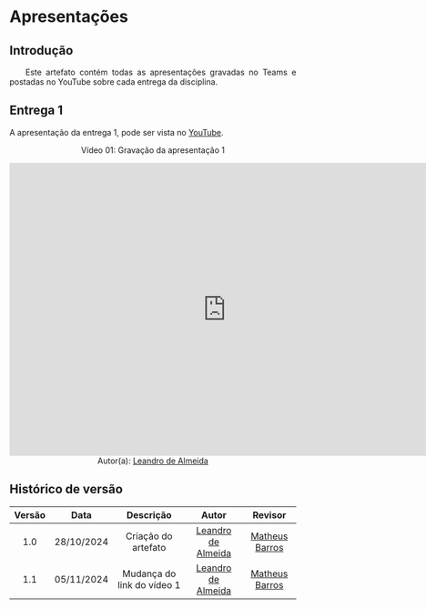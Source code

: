 # Apresentações

## Introdução
<p align="justify">&emsp;&emsp;Este artefato contém todas as apresentações gravadas no Teams e postadas no YouTube sobre cada entrega da disciplina.</p>

## Entrega 1
A apresentação da entrega 1, pode ser vista no [YouTube](https://youtu.be/xQJBbEvdkSg).

<center>
<p>Vídeo 01: Gravação da apresentação 1</p>
<iframe width="760" height="515" src="https://www.youtube.com/embed/xQJBbEvdkSg?si=ebsCxnX9SWl1QILY" title="YouTube video player" frameborder="0" allow="accelerometer; autoplay; clipboard-write; encrypted-media; gyroscope; picture-in-picture; web-share" referrerpolicy="strict-origin-when-cross-origin" allowfullscreen></iframe>
Autor(a): <a href="https://github.com/leomitx10" target = "_blank">Leandro de Almeida</a></h6>
</center>

## Histórico de versão

<center>

| Versão |    Data    |      Descrição       |  Autor  | Revisor |
| :----: | :--------: | :------------------: | :-----: | :-----: |
|  1.0   | 28/10/2024 | Criação do artefato | [Leandro de Almeida](https://github.com/leomitx10)| [Matheus Barros ](https://github.com/Ninja-Haiyai) |
|  1.1   | 05/11/2024 | Mudança do link do vídeo 1 | [Leandro de Almeida](https://github.com/leomitx10)| [Matheus Barros ](https://github.com/Ninja-Haiyai) |

</center>